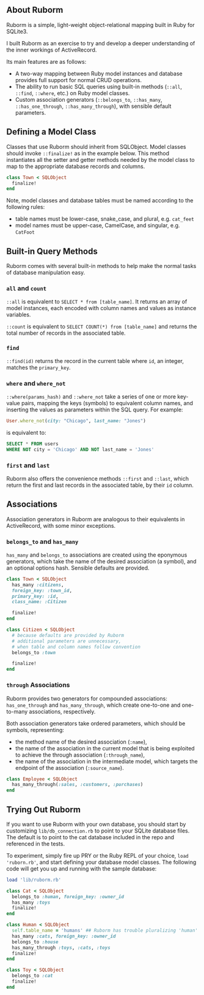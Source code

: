 ## About Ruborm

Ruborm is a simple, light-weight object-relational mapping built in Ruby for SQLite3.

I built Ruborm as an exercise to try and develop a deeper understanding of the inner workings of ActiveRecord.  

Its main features are as follows:

- A two-way mapping between Ruby model instances and database provides full support for normal CRUD operations.
- The ability to run basic SQL queries using built-in methods (`::all`, `::find`, `::where`, etc.) on Ruby model classes.
- Custom association generators (`::belongs_to`, `::has_many`, `::has_one_through`, `::has_many_through`), with sensible default parameters.

## Defining a Model Class

Classes that use Ruborm should inherit from SQLObject.  Model classes should invoke `::finalize!` as in the example below.  This method instantiates all the setter and getter methods needed by the model class to map to the appropriate database records and columns.

```ruby
class Town < SQLObject
  finalize!
end
```

Note, model classes and database tables must be named according to the following rules:
- table names must be lower-case, snake_case, and plural, e.g. `cat_feet`
- model names must be upper-case, CamelCase, and singular, e.g. `CatFoot`

## Built-in Query Methods

Ruborm comes with several built-in methods to help make the normal tasks of database manipulation easy.

### `all` and `count`

`::all` is equivalent to `SELECT * from [table_name]`.  It returns an array of model instances, each encoded with column names and values as instance variables.

`::count` is equivalent to `SELECT COUNT(*) from [table_name]` and returns the total number of records in the associated table.

### `find`
`::find(id)` returns the record in the current table where `id`, an integer, matches the `primary_key`.

### `where` and `where_not`
`::where(params_hash)` and `::where_not` take a series of one or more key-value pairs, mapping the keys (symbols) to equivalent column names, and inserting the values as parameters within the SQL query.  For example:

```ruby
User.where_not(city: "Chicago", last_name: "Jones")
```
is equivalent to:
``` SQL
SELECT * FROM users
WHERE NOT city = 'Chicago' AND NOT last_name = 'Jones'
```

### `first` and `last`

Ruborm also offers the convenience methods `::first` and `::last`, which return the first and last records in the associated table, by their `id` column.

## Associations
Association generators in Ruborm are analogous to their equivalents in ActiveRecord, with some minor exceptions.  

### `belongs_to` and `has_many`
`has_many` and `belongs_to` associations are created using the eponymous generators, which take the name of the desired association (a symbol), and an optional options hash.  Sensible defaults are provided.
``` ruby
class Town < SQLObject
  has_many :citizens,
  foreign_key: :town_id,
  primary_key: :id,
  class_name: :Citizen

  finalize!
end

class Citizen < SQLObject
  # because defaults are provided by Ruborm
  # additional parameters are unnecessary,
  # when table and column names follow convention
  belongs_to :town

  finalize!
end

```

### `through` Associations
Ruborm provides two generators for compounded associations: `has_one_through` and `has_many_through`, which create one-to-one and one-to-many associations, respectively.

Both association generators take ordered parameters, which should be symbols, representing:

- the method name of the desired association (`:name`),
- the name of the association in the current model that is being exploited to achieve the through association (`:through_name`),
- the name of the association in the intermediate model, which targets the endpoint of the association (`:source_name`).

``` ruby
class Employee < SQLObject
  has_many_through(:sales, :customers, :purchases)
end
```

## Trying Out Ruborm

If you want to use Ruborm with your own database, you should start by customizing `lib/db_connection.rb` to point to your SQLite database files. The default is to point to the cat database included in the repo and referenced in the tests.  

To experiment, simply fire up PRY or the Ruby REPL of your choice, `load 'ruborn.rb'`, and start defining your database model classes.  The following code will get you up and running with the sample database:

``` ruby
load 'lib/ruborm.rb'

class Cat < SQLObject
  belongs_to :human, foreign_key: :owner_id
  has_many :toys
  finalize!
end

class Human < SQLObject
  self.table_name = 'humans' ## Ruborm has trouble pluralizing 'human'
  has_many :cats, foreign_key: :owner_id
  belongs_to :house
  has_many_through :toys, :cats, :toys
  finalize!
end

class Toy < SQLObject
  belongs_to :cat
  finalize!
end

```
